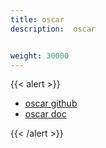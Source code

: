 ```yaml
---
title: oscar
description:  oscar


weight: 30000
---
```


{{< alert >}}


- [oscar github](https://github.com/django-oscar/django-oscar/)
- [oscar doc](https://docs.oscarcommerce.com/en/latest/)


{{< /alert >}}


